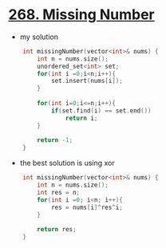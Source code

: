 # [268. Missing Number](https://leetcode.com/problems/missing-number/#/description)
* my solution

```C++
    int missingNumber(vector<int>& nums) {
        int n = nums.size();
        unordered_set<int> set;
        for(int i =0;i<n;i++){
            set.insert(nums[i]);
        }
        
        for(int i=0;i<=n;i++){
            if(set.find(i) == set.end())
                return i;
        }
        
        return -1;
    }
```

* the best solution is using xor

```c++
    int missingNumber(vector<int>& nums) {
        int n = nums.size();
        int res = n;
        for(int i =0; i<n; i++){
            res = nums[i]^res^i;
        }
        
        return res;
    }
```
